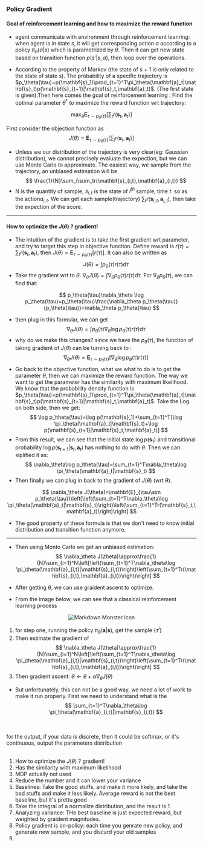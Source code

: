### Policy Gradient 
#### Goal of reinforcement learning and how to maximize the reward function

* agent communicate with environment through reinforcement leanring: when agent is in state $s$, it will get corresponding action $a$ according to a policy $\pi_\theta(a|s)$ which is parametrized by $\theta$. Then it can get new state based on transition function $p(s'|s,a)$, then loop over the operations.

* According to the property of Markov (the state of s + 1 is only related to the state of state s). The probability of a specific trajectory is $p_\theta(\tau)=p(\mathbf{s}_1)\prod_{t=1}^T\pi_\theta(\mathbf{a}_t|\mathbf{s}_t)p(\mathbf{s}_{t+1}|\mathbf{s}_t,\mathbf{a}_t)$. (The first state is given).Then here comes the goal of reinforcement learning : Find the optimal parameter $\theta^*$ to maximize the reward function wrt trajectory: 

$$
\max_\theta\mathbf{E}_{\tau\sim p_\theta(\tau)}\left[\sum_tr(\mathbf{s}_t,\mathbf{a}_t)\right]
$$

First consider the objection function as 
$$
J(\theta)=\mathbf{E}_{\tau\sim p_\theta(\tau)}\left[\sum_tr(\mathbf{s}_t,\mathbf{a}_t)\right]
$$
- Unless we our distribution of the trajectory is very clear(eg: Gaussian distribution), we cannot precisely evaluate the expection, but we can use Monte Carlo to approximate.  The easiest way, we sample from the trajectory, an unbiased estimation will be 
$$
\frac{1}{N}\sum_i\sum_tr(\mathbf{s}_{i,t},\mathbf{a}_{i,t})
$$
- N is the quantity of sample, $s_{i,t}$ is the state of $i^{th}$ sample, time $t$. so as the action$a_{i,t}$. We can get each sample(trajectory) $\sum_tr(\mathbf{s}_{i,t},\mathbf{a}_{i,t})$, then take the expection of the score.


------------------
#### How to optimize the $J(\theta)$ ? gradient! 
- The intuition of the gradient is to take the first gradient wrt parameter, and try to target this step in objective function. Define reward is $r(\tau)=\sum_tr(\mathbf{s}_t,\mathbf{a}_t)$, then $J(\theta)=\mathbf{E}_{\tau\sim p_\theta(\tau)}[r(\tau)]$. It can also be written as
$$
    J(\theta)=\int p_\theta(\tau)r(\tau)\mathrm{d}\tau
$$
- Take the gradient wrt to $\theta$. $\nabla_\theta J(\theta)=\int \nabla_\theta p_\theta(\tau)r(\tau)\mathrm{d}\tau$. For $\nabla_\theta p_\theta(\tau)$, we can find that: 

$$
    p_\theta(\tau)\nabla_\theta \log p_\theta(\tau)=p_\theta(\tau)\frac{\nabla_\theta p_\theta(\tau)}{p_\theta(\tau)}=\nabla_\theta p_\theta(\tau)
$$

- then plug in this formular, we can get 
$$
\nabla_\theta J(\theta)=\int p_\theta(\tau)\nabla_\theta \log p_\theta(\tau)r(\tau)\mathrm{d}\tau
$$
- why do we make this changes? since we have the $p_\theta(\tau)$, the function of taking gradient of $J(\theta)$ can be turning back to :
$$
\nabla_\theta J(\theta)=\mathbf{E}_{\tau\sim p_\theta(\tau)}[\nabla_\theta \log p_\theta(\tau)r(\tau)]
$$ 
- Go back to the objective function, what we what to do is to get the parameter $\theta$, then we can maximize the reward function. The way we want to get the parameter has the similarity with maximum likelihood. We know that the probability density function is $p_\theta(\tau)=p(\mathbf{s}_1)\prod_{t=1}^T\pi_\theta(\mathbf{a}_t|\mathbf{s}_t)p(\mathbf{s}_{t+1}|\mathbf{s}_t,\mathbf{a}_t)$. Take the Log on both side, then we get: 
$$
\log p_\theta(\tau)=\log p(\mathbf{s}_1)+\sum_{t=1}^T[\log \pi_\theta(\mathbf{a}_t|\mathbf{s}_t)+\log p(\mathbf{s}_{t+1}|\mathbf{s}_t,\mathbf{a}_t)]
$$
- From this result, we can see that the initial state $\log p(\mathbf{s}_1)$ and transitional probability $\log p(\mathbf{s}_{t+1}|\mathbf{s}_t,\mathbf{a}_t)$ has nothing to do with  $\theta$. Then we can siplified it as: 
$$
\nabla_\theta\log p_\theta(\tau)=\sum_{t=1}^T\nabla_\theta\log \pi_\theta(\mathbf{a}_t|\mathbf{s}_t)
$$
- Then finally we can plug in back to the gradient of $J(\theta)$ (wrt $\theta$). 
  
$$
\nabla_\theta J(\theta)=\mathbf{E}_{\tau\sim p_\theta(\tau)}\left[\left(\sum_{t=1}^T\nabla_\theta\log \pi_\theta(\mathbf{a}_t|\mathbf{s}_t)\right)\left(\sum_{t=1}^Tr(\mathbf{s}_t,\mathbf{a}_t)\right)\right]
$$
- The good property of these formula is that we don't need to know initial distribution and transition function anymore.

------------------

- Then using Monto Carlo we get an unbiased estimation: 
$$
\nabla_\theta J(\theta)\approx\frac{1}{N}\sum_{i=1}^N\left[\left(\sum_{t=1}^T\nabla_\theta\log \pi_\theta(\mathbf{a}_{i,t}|\mathbf{s}_{i,t})\right)\left(\sum_{t=1}^Tr(\mathbf{s}_{i,t},\mathbf{a}_{i,t})\right)\right]
$$
- After getting $\theta$, we can use graident ascent to optimize.

- From the image below, we can see that a classical reinforcement learning process
<div style="text-align:center">
<img src="https://pic1.zhimg.com/80/v2-882bb913a3508d175342763a0d183104_hd.jpg"
     alt="Markdown Monster icon" class="center"/>
</div>

1. for step one, running the policy $\pi_\theta(\mathbf{a}|\mathbf{s})$, get the sample $\{\tau^i\}$
2. Then estimate the gradient of 
$$
\nabla_\theta J(\theta)\approx\frac{1}{N}\sum_{i=1}^N\left[\left(\sum_{t=1}^T\nabla_\theta\log \pi_\theta(\mathbf{a}_{i,t}|\mathbf{s}_{i,t})\right)\left(\sum_{t=1}^Tr(\mathbf{s}_{i,t},\mathbf{a}_{i,t})\right)\right]
$$
3. Then gradient ascent: $\theta\leftarrow\theta+\alpha\nabla_\theta J(\theta)$


- But unfortunately, this can not be a good way, we need a lot of work to make it run properly. First we need to understand what is the
$$ 
\sum_{t=1}^T\nabla_\theta\log \pi_\theta(\mathbf{a}_{i,t}|\mathbf{s}_{i,t})
$$
    
<br/>
<br/>
for the output, if your data is discrete, then it could be softmax, or it's continuous, output the parameters distribution
<br/>
<br/>

1.  How to optimize the $J(\theta)$ ? gradient! 
2.  Has the similarity with maximum likelihood
3.  MDP actually not used 
4.  Reduce the number and it can lower your variance
5.  Baselines: Take the good stuffs, and make it more likely, and take the bad stuffs and make it less likely.  Average reward is not the best baseline, but it's prettu good
6.  Take the integral of a normalize distribution, and the result is 1
7.   Analyzing variance:  THe best baseline is just expected reward, but weighted by graident magnitudes.
8.   Policy gradient is on-policy: each time you genrate new policy, and generate new sample, and you discard your old samples
9.   